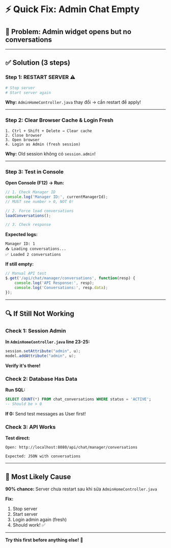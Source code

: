 # ⚡ Quick Fix: Admin Chat Empty

## 🎯 Problem: Admin widget opens but no conversations

---

## ✅ Solution (3 steps)

### Step 1: **RESTART SERVER** ⚠️
```bash
# Stop server
# Start server again
```

**Why:** `AdminHomeController.java` thay đổi → cần restart để apply!

---

### Step 2: **Clear Browser Cache & Login Fresh**
```
1. Ctrl + Shift + Delete → Clear cache
2. Close browser
3. Open browser
4. Login as Admin (fresh session)
```

**Why:** Old session không có `session.admin`!

---

### Step 3: **Test in Console**

**Open Console (F12) → Run:**
```javascript
// 1. Check Manager ID
console.log('Manager ID:', currentManagerId);
// MUST see number > 0, NOT 0!

// 2. Force load conversations
loadConversations();

// 3. Check response
```

**Expected logs:**
```
Manager ID: 1
📥 Loading conversations...
✅ Loaded 2 conversations
```

**If still empty:**
```javascript
// Manual API test
$.get('/api/chat/manager/conversations', function(resp) {
    console.log('API Response:', resp);
    console.log('Conversations:', resp.data);
});
```

---

## 🔍 If Still Not Working

### Check 1: Session Admin

**In `AdminHomeController.java` line 23-25:**
```java
session.setAttribute("admin", u);
model.addAttribute("admin", u);
```

**Verify it's there!**

### Check 2: Database Has Data

**Run SQL:**
```sql
SELECT COUNT(*) FROM chat_conversations WHERE status = 'ACTIVE';
-- Should be > 0
```

**If 0:** Send test messages as User first!

### Check 3: API Works

**Test direct:**
```
Open: http://localhost:8080/api/chat/manager/conversations

Expected: JSON with conversations
```

---

## 🎯 Most Likely Cause

**90% chance:** Server chưa restart sau khi sửa `AdminHomeController.java`

**Fix:** 
1. Stop server
2. Start server  
3. Login admin again (fresh)
4. Should work! ✅

---

**Try this first before anything else!** 🚀
